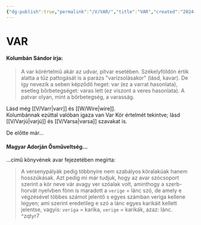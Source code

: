 ```yaml
---
{"dg-publish":true,"permalink":"/V/VAR/","title":"VAR","created":"2024-03-04T16:25","updated":"2024-03-04T16:25"}
---
```



# VAR

#### Kolumbán Sándor írja:

> A var körértelmű akár az udvar, pitvar esetében. Székelyföldön értik alatta a tűz pattogását is a parázs "varizsolásakor" (lásd, kavar). De így nevezik a seben képződő heget: var (ez a varrat hasonlata), esetleg bőrbetegséget: varas lett (ez viszont a veres hasonlata). A patvar olyan, mint a bőrbetegség, a varasság.  

Lásd még [[V/Varr\|varr]] és [[W/Wire\|wire]].  
Kolumbánnak ezúttal valóban igaza van Var Kör értelmét tekintve; lásd [[V/Varjú\|varjú]] és [[V/Varsa\|varsa]] szavakat is.  

De előtte már...

#### Magyar Adorján Ősműveltség...  

...című könyvének avar fejezetében megírta:  
> A versenypályák pedig többnyire nem szabályos köralakúak hanem hosszúkásak. Azt pedig mi már tudjuk, hogy az avar szócsoport szerint a kör neve vár avagy ver szóalak volt, aminthogy a szerb-horvát nyelvben fönn is maradott a `verige` = lánc szó, de amely e végzésével többes számot jelentő s egyes számban veriga kellene legyen; ami szerint eredetileg e szó a lánc egyes karikáit kellett jelentse, vagyis: `veriga` = karika, `verige` = karikák, azaz: lánc.  
^zqtyr7